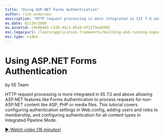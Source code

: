 ```yaml
---
title: "Using ASP.NET Forms Authentication"
author: rick-anderson
description: "HTTP request processing is more integrated in IIS 7.0 and above allowing ASP.NET features like Forms Authentication to process requests for non-ASP.NET conte..."
ms.date: 02/24/2008
ms.assetid: c0e984b5-c310-45c3-85a8-6f1273aa9302
msc.legacyurl: /learn/application-frameworks/building-and-running-aspnet-applications/using-aspnet-forms-authentication
msc.type: video
---
```

Using ASP.NET Forms Authentication
====================
by IIS Team

HTTP request processing is more integrated in IIS 7.0 and above allowing ASP.NET features like Forms Authentication to process requests for non-ASP.NET content like ASP, PHP or media files. This tutorial covers configuring authentication settings in Web.config, adding users and roles to membership, and configuring authentication for all content types in Integrated Pipeline Mode.

[&#9654; Watch video (16 minutes)](https://channel9.msdn.com/Blogs/IIS-NET-Site-Videos/using-aspnet-forms-authentication)
